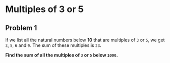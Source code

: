 # Multiples of 3 or 5

## Problem 1

If we list all the natural numbers below **10** that are multiples of `3` or `5`, we get `3`, `5`, `6` and `9`. The sum of these multiples is `23`.

**Find the sum of all the multiples of `3` or `5` below `1000`.**